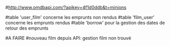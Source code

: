 #http://www.omdbapi.com/?apikey=4f1d0ddb&t=minions

#table 'user_film' concerne les emprunts non rendus
#table 'film_user' concerne les emprunts rendus
#table 'borrow' pour la gestion des dates de retour des emprunts

#A FAIRE
#nouveau film depuis API: gestion film non trouvé